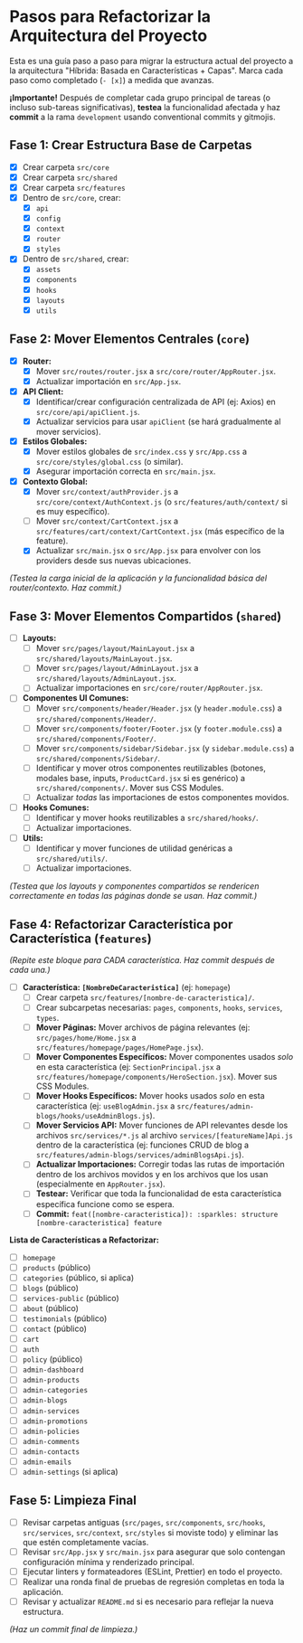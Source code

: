 # Pasos para Refactorizar la Arquitectura del Proyecto

Esta es una guía paso a paso para migrar la estructura actual del proyecto a la arquitectura "Híbrida: Basada en Características + Capas". Marca cada paso como completado (`- [x]`) a medida que avanzas.

**¡Importante!** Después de completar cada grupo principal de tareas (o incluso sub-tareas significativas), **testea** la funcionalidad afectada y haz **commit** a la rama `development` usando conventional commits y gitmojis.

## Fase 1: Crear Estructura Base de Carpetas

-   [x] Crear carpeta `src/core`
-   [x] Crear carpeta `src/shared`
-   [x] Crear carpeta `src/features`
-   [x] Dentro de `src/core`, crear:
    -   [x] `api`
    -   [x] `config`
    -   [x] `context`
    -   [x] `router`
    -   [x] `styles`
-   [x] Dentro de `src/shared`, crear:
    -   [x] `assets`
    -   [x] `components`
    -   [x] `hooks`
    -   [x] `layouts`
    -   [x] `utils`

## Fase 2: Mover Elementos Centrales (`core`)

-   [x] **Router:**
    -   [x] Mover `src/routes/router.jsx` a `src/core/router/AppRouter.jsx`.
    -   [x] Actualizar importación en `src/App.jsx`.
-   [x] **API Client:**
    -   [x] Identificar/crear configuración centralizada de API (ej: Axios) en `src/core/api/apiClient.js`.
    -   [x] Actualizar servicios para usar `apiClient` (se hará gradualmente al mover servicios).
-   [x] **Estilos Globales:**
    -   [x] Mover estilos globales de `src/index.css` y `src/App.css` a `src/core/styles/global.css` (o similar).
    -   [x] Asegurar importación correcta en `src/main.jsx`.
-   [x] **Contexto Global:**
    -   [x] Mover `src/context/authProvider.js` a `src/core/context/AuthContext.js` (o `src/features/auth/context/` si es muy específico).
    -   [ ] Mover `src/context/CartContext.jsx` a `src/features/cart/context/CartContext.jsx` (más específico de la feature).
    -   [x] Actualizar `src/main.jsx` o `src/App.jsx` para envolver con los providers desde sus nuevas ubicaciones.

*(Testea la carga inicial de la aplicación y la funcionalidad básica del router/contexto. Haz commit.)*

## Fase 3: Mover Elementos Compartidos (`shared`)

-   [ ] **Layouts:**
    -   [ ] Mover `src/pages/layout/MainLayout.jsx` a `src/shared/layouts/MainLayout.jsx`.
    -   [ ] Mover `src/pages/layout/AdminLayout.jsx` a `src/shared/layouts/AdminLayout.jsx`.
    -   [ ] Actualizar importaciones en `src/core/router/AppRouter.jsx`.
-   [ ] **Componentes UI Comunes:**
    -   [ ] Mover `src/components/header/Header.jsx` (y `header.module.css`) a `src/shared/components/Header/`.
    -   [ ] Mover `src/components/footer/Footer.jsx` (y `footer.module.css`) a `src/shared/components/Footer/`.
    -   [ ] Mover `src/components/sidebar/Sidebar.jsx` (y `sidebar.module.css`) a `src/shared/components/Sidebar/`.
    -   [ ] Identificar y mover otros componentes reutilizables (botones, modales base, inputs, `ProductCard.jsx` si es genérico) a `src/shared/components/`. Mover sus CSS Modules.
    -   [ ] Actualizar *todas* las importaciones de estos componentes movidos.
-   [ ] **Hooks Comunes:**
    -   [ ] Identificar y mover hooks reutilizables a `src/shared/hooks/`.
    -   [ ] Actualizar importaciones.
-   [ ] **Utils:**
    -   [ ] Identificar y mover funciones de utilidad genéricas a `src/shared/utils/`.
    -   [ ] Actualizar importaciones.

*(Testea que los layouts y componentes compartidos se rendericen correctamente en todas las páginas donde se usan. Haz commit.)*

## Fase 4: Refactorizar Característica por Característica (`features`)

*(Repite este bloque para CADA característica. Haz commit después de cada una.)*

-   [ ] **Característica: `[NombreDeCaracteristica]`** (ej: `homepage`)
    -   [ ] Crear carpeta `src/features/[nombre-de-caracteristica]/`.
    -   [ ] Crear subcarpetas necesarias: `pages`, `components`, `hooks`, `services`, `types`.
    -   [ ] **Mover Páginas:** Mover archivos de página relevantes (ej: `src/pages/home/Home.jsx` a `src/features/homepage/pages/HomePage.jsx`).
    -   [ ] **Mover Componentes Específicos:** Mover componentes usados *solo* en esta característica (ej: `SectionPrincipal.jsx` a `src/features/homepage/components/HeroSection.jsx`). Mover sus CSS Modules.
    -   [ ] **Mover Hooks Específicos:** Mover hooks usados *solo* en esta característica (ej: `useBlogAdmin.jsx` a `src/features/admin-blogs/hooks/useAdminBlogs.js`).
    -   [ ] **Mover Servicios API:** Mover funciones de API relevantes desde los archivos `src/services/*.js` al archivo `services/[featureName]Api.js` dentro de la característica (ej: funciones CRUD de blog a `src/features/admin-blogs/services/adminBlogsApi.js`).
    -   [ ] **Actualizar Importaciones:** Corregir todas las rutas de importación dentro de los archivos movidos y en los archivos que los usan (especialmente en `AppRouter.jsx`).
    -   [ ] **Testear:** Verificar que toda la funcionalidad de esta característica específica funcione como se espera.
    -   [ ] **Commit:** `feat([nombre-caracteristica]): :sparkles: structure [nombre-caracteristica] feature`

**Lista de Características a Refactorizar:**

-   [ ] `homepage`
-   [ ] `products` (público)
-   [ ] `categories` (público, si aplica)
-   [ ] `blogs` (público)
-   [ ] `services-public` (público)
-   [ ] `about` (público)
-   [ ] `testimonials` (público)
-   [ ] `contact` (público)
-   [ ] `cart`
-   [ ] `auth`
-   [ ] `policy` (público)
-   [ ] `admin-dashboard`
-   [ ] `admin-products`
-   [ ] `admin-categories`
-   [ ] `admin-blogs`
-   [ ] `admin-services`
-   [ ] `admin-promotions`
-   [ ] `admin-policies`
-   [ ] `admin-comments`
-   [ ] `admin-contacts`
-   [ ] `admin-emails`
-   [ ] `admin-settings` (si aplica)

## Fase 5: Limpieza Final

-   [ ] Revisar carpetas antiguas (`src/pages`, `src/components`, `src/hooks`, `src/services`, `src/context`, `src/styles` si moviste todo) y eliminar las que estén completamente vacías.
-   [ ] Revisar `src/App.jsx` y `src/main.jsx` para asegurar que solo contengan configuración mínima y renderizado principal.
-   [ ] Ejecutar linters y formateadores (ESLint, Prettier) en todo el proyecto.
-   [ ] Realizar una ronda final de pruebas de regresión completas en toda la aplicación.
-   [ ] Revisar y actualizar `README.md` si es necesario para reflejar la nueva estructura.

*(Haz un commit final de limpieza.)*
